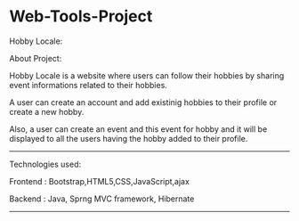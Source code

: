 # Web-Tools-Project

Hobby Locale:

About Project:

Hobby Locale is a website where users can follow their hobbies by sharing event informations related to their hobbies.

A user can create an account and add existinig hobbies to their profile or create a new hobby.

Also, a user can create an event and this event for hobby and it will be displayed to all the users having the hobby added to their profile.

--------------------------------------------------------------------------------------------------------------------------------------------

Technologies used:

Frontend : Bootstrap,HTML5,CSS,JavaScript,ajax

Backend  : Java, Sprng MVC framework, Hibernate

--------------------------------------------------------------------------------------------------------------------------------------------

